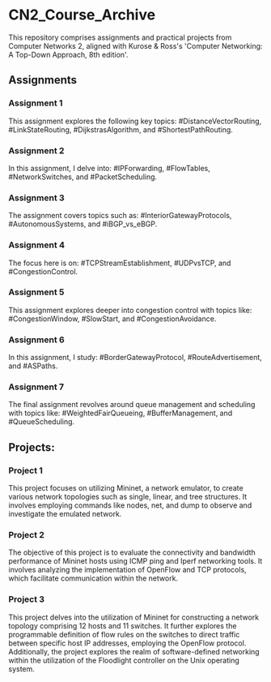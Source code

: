 # CN2_Course_Archive
This repository comprises assignments and practical projects from Computer Networks 2, aligned with Kurose &amp; Ross's 'Computer Networking: A Top-Down Approach, 8th edition'.

## Assignments

### Assignment 1

This assignment explores the following key topics: #DistanceVectorRouting, #LinkStateRouting, #DijkstrasAlgorithm, and #ShortestPathRouting.

### Assignment 2

In this assignment, I delve into: #IPForwarding, #FlowTables, #NetworkSwitches, and #PacketScheduling.

### Assignment 3

The assignment covers topics such as: #InteriorGatewayProtocols, #AutonomousSystems, and #iBGP_vs_eBGP.

### Assignment 4

The focus here is on: #TCPStreamEstablishment, #UDPvsTCP, and #CongestionControl.

### Assignment 5

This assignment explores deeper into congestion control with topics like: #CongestionWindow, #SlowStart, and #CongestionAvoidance.

### Assignment 6

In this assignment, I study: #BorderGatewayProtocol, #RouteAdvertisement, and #ASPaths.

### Assignment 7

The final assignment revolves around queue management and scheduling with topics like: #WeightedFairQueueing, #BufferManagement, and #QueueScheduling.

## Projects:

### Project 1

This project focuses on utilizing Mininet, a network emulator, to create various network topologies such as single, linear, and tree structures. It involves employing commands like nodes, net, and dump to observe and investigate the emulated network.

### Project 2

The objective of this project is to evaluate the connectivity and bandwidth performance of Mininet hosts using ICMP ping and Iperf networking tools. It involves analyzing the implementation of OpenFlow and TCP protocols, which facilitate communication within the network.

### Project 3

This project delves into the utilization of Mininet for constructing a network topology comprising 12 hosts and 11 switches. It further explores the programmable definition of flow rules on the switches to direct traffic between specific host IP addresses, employing the OpenFlow protocol. Additionally, the project explores the realm of software-defined networking within the utilization of the Floodlight controller on the Unix operating system.
